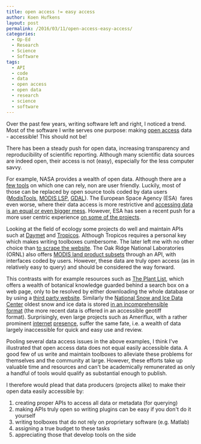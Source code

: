 ```yaml
---
title: open access != easy access
author: Koen Hufkens
layout: post
permalink: /2016/03/11/open-access-easy-access/
categories:
  - Op-Ed
  - Research
  - Science
  - Software
tags:
  - API
  - code
  - data
  - open access
  - open data
  - research
  - science
  - software
---
```

Over the past few years, writing software left and right, I noticed a trend. Most of the software I write serves one purpose: making <a href="https://en.wikipedia.org/wiki/Open_access_(publishing)" target="_blank">open access</a> data - accessible! This should not be!

There has been a steady push for open data, increasing transparency and reproducibility of scientific reporting. Although many scientific data sources are indeed open, their access is not (easy), especially for the less computer savvy.

For example, NASA provides a wealth of open data. Although there are a <a href="https://lpdaac.usgs.gov/tools/modis_reprojection_tool" target="_blank">few tools</a> on which one can rely, non are user friendly. Luckily, most of those can be replaced by open source tools coded by data users (<a href="https://github.com/seantuck12/MODISTools">ModisTools</a>, <a href="https://github.com/khufkens/modis-land-product-subset">MODIS LSP</a>, <a href="http://www.gdal.org/" target="_blank">GDAL</a>). The European Space Agency (ESA)  fares even worse, where their data access is more restrictive and <a href="http://www.vito-eodata.be/PDF//image/Data_pool_manual.pdf" target="_blank">accessing data is an equal or even bigger mess</a>. However, ESA has seen a recent push for a more user centric experience <a href="http://proba-v-mep.esa.int/blog/mep-proba-v-release-january-26" target="_blank">on some of the projects</a>.

Looking at the field of ecology some projects do well and maintain APIs such at <a href="https://daymet.ornl.gov/">Daymet</a> and <a href="http://www.tropicos.org">Tropicos</a>. Although Tropicos requires a personal key which makes writing toolboxes cumbersome. The later left me with no other choice than <a href="http://www.khufkens.com/2016/02/12/scraping-tropicos-data-in-r/">to scrape the website</a>. The Oak Ridge National Laboratories (ORNL) also offers <a href="https://daac.ornl.gov/MODIS/">MODIS land product subsets</a> through an API, with interfaces coded by users. However, these data are truly open access (as in relatively easy to query) and should be considered the way forward.

This contrasts with for example resources such as <a href="http://www.theplantlist.org/" target="_blank">The Plant List</a>, which offers a wealth of botanical knowledge guarded behind a search box on a web page, only to be resolved by either downloading the whole database or by using a <a href="http://www.plantminer.com/">third party website</a>. Similarly the <a href="http://nsidc.org/">National Snow and Ice Data Center</a> oldest snow and ice data is stored <a href="http://www.khufkens.com/2014/07/24/georeferencing-daily-snow-depth-analysis-data/">in an incomprehensible format</a> (the more recent data is offered in an accessible geotiff format). Surprisingly, even large projects such as Ameriflux, with a rather prominent <a href="http://ameriflux.lbl.gov/" target="_blank">internet</a> <a href="https://twitter.com/ameriflux" target="_blank">presence</a>, suffer the same fate, i.e. a wealth of data largely inaccessible for quick and easy use and review.

Pooling several data access issues in the above examples, I think I've illustrated that open access data does not equal easily accessible data. A good few of us write and maintain toolboxes to alleviate these problems for themselves and the community at large. However, these efforts take up valuable time and resources and can't be academically remunerated as only a handful of tools would qualify as substantial enough to publish.

I therefore would plead that data producers (projects alike) to make their open data easily accessible by:
<ol>
	<li>creating proper APIs to access all data or metadata (for querying)</li>
	<li>making APIs truly open so writing plugins can be easy if you don't do it yourself</li>
	<li>writing toolboxes that do not rely on proprietary software (e.g. Matlab)</li>
	<li>assigning a true budget to these tasks</li>
	<li>appreciating those that develop tools on the side</li>
</ol>
